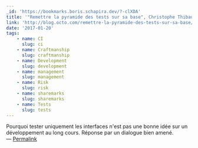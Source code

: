 ```yaml
---
_id: 'https://bookmarks.boris.schapira.dev/?-clXDA'
title: '"Remettre la pyramide des tests sur sa base", Christophe Thibaut'
link: 'http://blog.octo.com/remettre-la-pyramide-des-tests-sur-sa-base/'
date: '2017-01-20'
tags:
    - name: CI
      slug: ci
    - name: Craftmanship
      slug: craftmanship
    - name: Development
      slug: development
    - name: management
      slug: management
    - name: Risk
      slug: risk
    - name: sharemarks
      slug: sharemarks
    - name: Tests
      slug: tests
---
```


Pourquoi tester uniquement les interfaces n'est pas une bonne idée sur un
développement au long cours. Réponse par un dialogue bien amené. <br>&#8212;
<a href="https://bookmarks.boris.schapira.dev/?-clXDA" title="Permalink">Permalink</a>
